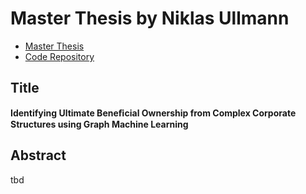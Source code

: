# Master Thesis by Niklas Ullmann

- [Master Thesis]()
- [Code Repository](https://github.com/NiklasUllmann/NAK_Masterthesis_Code)

## Title

**Identifying Ultimate Beneﬁcial Ownership from Complex Corporate Structures using Graph Machine Learning**

## Abstract
tbd
